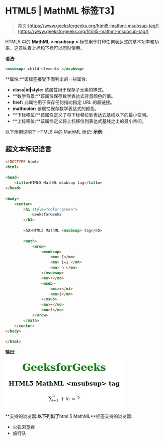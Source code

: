# HTML5 | MathML <msubsup>标签</msubsup>T3】

> 原文:[https://www.geeksforgeeks.org/html5-mathml-msubsup-tag/](https://www.geeksforgeeks.org/html5-mathml-msubsup-tag/)

HTML5 中的 **MathML < msubsup >** 标签用于打印任何表达式的基本功率和功率。这意味着上标和下标可以同时使用。

**语法:**

```html
<msubsup> child elements </msubsup>
```

**属性:**该标签接受下面列出的一些属性:

*   **class|id|style:** 该属性用于保存子元素的样式。
*   **数学背景:**该属性保存数学表达式背景颜色的值。
*   **href:** 此属性用于保存任何指向指定 URL 的超链接。
*   **mathcolor:** 该属性保存数学表达式的颜色。
*   **下标移位:**该属性定义了将下标移位到表达式基线以下的最小空间。
*   **上标移位:**该属性定义将上标移位到表达式基线之上的最小空间。

以下示例说明了 HTML5 中的 MathML <msubsup>标记:
**示例:**</msubsup>

## 超文本标记语言

```html
<!DOCTYPE html>
<html>

<head>
    <title>HTML5 MathML msubsup tag</title>
</head>

<body>
    <center>
        <h1 style="color:green">
            GeeksforGeeks
        </h1>

        <h3>HTML5 MathML <msubsup> tag</h3>

        <math>
            <mrow>
                <msubsup>
                    <mo> ∑</mo>
                    <mn> i=1 </mn>
                    <mn> n </mn>
                </msubsup>
                <mo>+</mo>
                <msub>
                    <mi>x</mi>
                    <mn>i</mn>
                </msub>
                <mo>=</mo>
                <mn>?</mn>
            </mrow>
        </math>
    </center>
</body>

</html>
```

**输出:**

![](img/49f814f6896af0b1d80b8d8f281aafe3.png)

**支持的浏览器:**以下列出了**html 5 MathML<msubsup>**标签支持的浏览器:

*   火狐浏览器
*   旅行队
